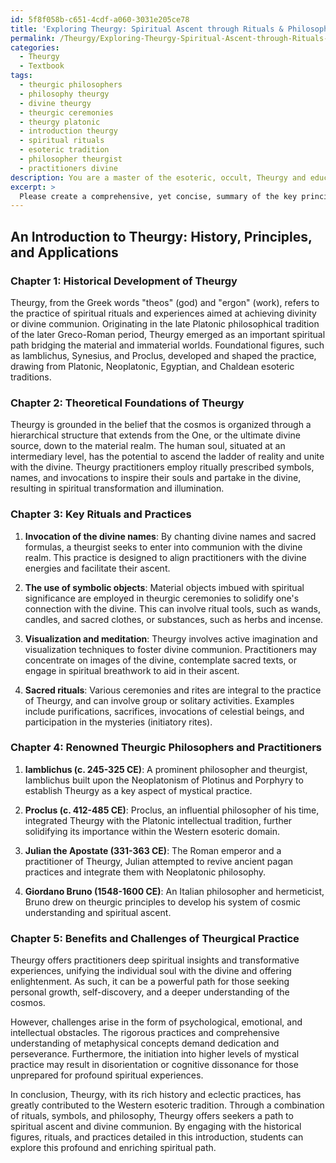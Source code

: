 ```yaml
---
id: 5f8f058b-c651-4cdf-a060-3031e205ce78
title: 'Exploring Theurgy: Spiritual Ascent through Rituals & Philosophy'
permalink: /Theurgy/Exploring-Theurgy-Spiritual-Ascent-through-Rituals-Philosophy/
categories:
  - Theurgy
  - Textbook
tags:
  - theurgic philosophers
  - philosophy theurgy
  - divine theurgy
  - theurgic ceremonies
  - theurgy platonic
  - introduction theurgy
  - spiritual rituals
  - esoteric tradition
  - philosopher theurgist
  - practitioners divine
description: You are a master of the esoteric, occult, Theurgy and education, you have written many textbooks on the subject in ways that provide students with rich and deep understanding of the subject. You are being asked to write textbook-like sections on a topic and you do it with full context, explainability, and reliability in accuracy to the true facts of the topic at hand, in a textbook style that a student would easily be able to learn from, in a rich, engaging, and contextual way. Always include relevant context (such as formulas and history), related concepts, and in a way that someone can gain deep insights from.
excerpt: > 
  Please create a comprehensive, yet concise, summary of the key principles and practical applications of Theurgy for students seeking to gain an in-depth understanding of this occult practice. This should include its historical development, key rituals and practices, renowned theurgic philosophers or practitioners, and potential benefits and challenges students might encounter as they delve into this esoteric discipline.
---
```


## An Introduction to Theurgy: History, Principles, and Applications

### Chapter 1: Historical Development of Theurgy

Theurgy, from the Greek words "theos" (god) and "ergon" (work), refers to the practice of spiritual rituals and experiences aimed at achieving divinity or divine communion. Originating in the late Platonic philosophical tradition of the later Greco-Roman period, Theurgy emerged as an important spiritual path bridging the material and immaterial worlds. Foundational figures, such as Iamblichus, Synesius, and Proclus, developed and shaped the practice, drawing from Platonic, Neoplatonic, Egyptian, and Chaldean esoteric traditions.

### Chapter 2: Theoretical Foundations of Theurgy

Theurgy is grounded in the belief that the cosmos is organized through a hierarchical structure that extends from the One, or the ultimate divine source, down to the material realm. The human soul, situated at an intermediary level, has the potential to ascend the ladder of reality and unite with the divine. Theurgy practitioners employ ritually prescribed symbols, names, and invocations to inspire their souls and partake in the divine, resulting in spiritual transformation and illumination.

### Chapter 3: Key Rituals and Practices

1. ****Invocation of the divine names****: By chanting divine names and sacred formulas, a theurgist seeks to enter into communion with the divine realm. This practice is designed to align practitioners with the divine energies and facilitate their ascent.

2. ****The use of symbolic objects****: Material objects imbued with spiritual significance are employed in theurgic ceremonies to solidify one's connection with the divine. This can involve ritual tools, such as wands, candles, and sacred clothes, or substances, such as herbs and incense.

3. ****Visualization and meditation****: Theurgy involves active imagination and visualization techniques to foster divine communion. Practitioners may concentrate on images of the divine, contemplate sacred texts, or engage in spiritual breathwork to aid in their ascent.

4. ****Sacred rituals****: Various ceremonies and rites are integral to the practice of Theurgy, and can involve group or solitary activities. Examples include purifications, sacrifices, invocations of celestial beings, and participation in the mysteries (initiatory rites).

### Chapter 4: Renowned Theurgic Philosophers and Practitioners

1. ****Iamblichus (c. 245-325 CE)****: A prominent philosopher and theurgist, Iamblichus built upon the Neoplatonism of Plotinus and Porphyry to establish Theurgy as a key aspect of mystical practice.

2. ****Proclus (c. 412-485 CE)****: Proclus, an influential philosopher of his time, integrated Theurgy with the Platonic intellectual tradition, further solidifying its importance within the Western esoteric domain.

3. ****Julian the Apostate (331-363 CE)****: The Roman emperor and a practitioner of Theurgy, Julian attempted to revive ancient pagan practices and integrate them with Neoplatonic philosophy.

4. ****Giordano Bruno (1548-1600 CE)****: An Italian philosopher and hermeticist, Bruno drew on theurgic principles to develop his system of cosmic understanding and spiritual ascent.

### Chapter 5: Benefits and Challenges of Theurgical Practice

Theurgy offers practitioners deep spiritual insights and transformative experiences, unifying the individual soul with the divine and offering enlightenment. As such, it can be a powerful path for those seeking personal growth, self-discovery, and a deeper understanding of the cosmos.

However, challenges arise in the form of psychological, emotional, and intellectual obstacles. The rigorous practices and comprehensive understanding of metaphysical concepts demand dedication and perseverance. Furthermore, the initiation into higher levels of mystical practice may result in disorientation or cognitive dissonance for those unprepared for profound spiritual experiences.

In conclusion, Theurgy, with its rich history and eclectic practices, has greatly contributed to the Western esoteric tradition. Through a combination of rituals, symbols, and philosophy, Theurgy offers seekers a path to spiritual ascent and divine communion. By engaging with the historical figures, rituals, and practices detailed in this introduction, students can explore this profound and enriching spiritual path.
